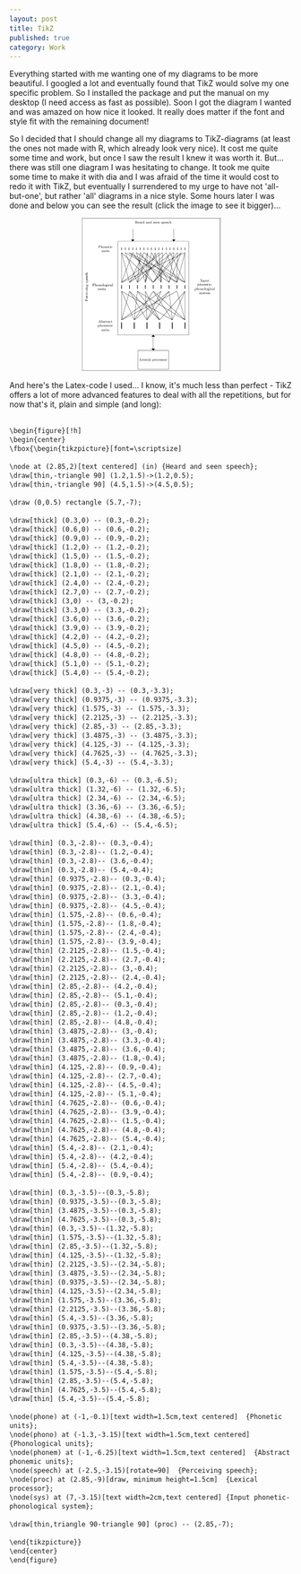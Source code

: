 ```yaml
---
layout: post
title: TikZ
published: true
category: Work
---
```


Everything started with me wanting one of my diagrams to be more beautiful. I googled a lot
and eventually found that TikZ would solve my one specific problem. So I installed the package
and put the manual on my desktop (I need access as fast as possible). Soon I got the diagram
I wanted and was amazed on how nice it looked. It really does matter if the font and style fit
with the remaining document! 

So I decided that I should change all my diagrams to TikZ-diagrams (at least the ones not made 
with R, which already look very nice). It cost me quite some time and work, but once I saw
the result I knew it was worth it. But... there was still one diagram I was hesitating to change.
It took me quite some time to make it with dia and I was afraid of the time it would cost to 
redo it with TikZ, but eventually I surrendered to my urge to have not 'all-but-one', but rather 'all'
diagrams in a nice style. Some hours later I was done and below you can see the result (click the image to see it bigger)...

<div align="center"><a href="http://www.doerte.eu/images/tikz.png"> <img src="/../../images/tikz.png" alt='TikZ image'  border="0" width="250"> </a></div>



And here's the Latex-code I used... I know, it's much less than perfect - TikZ offers a lot of more
advanced features to deal with all the repetitions, but for now that's it, plain and simple (and long):

<pre id="latex"><code>
\begin{figure}[!h]  
\begin{center}
\fbox{\begin{tikzpicture}[font=\scriptsize]

\node at (2.85,2)[text centered] (in) {Heard and seen speech};
\draw[thin,-triangle 90] (1.2,1.5)->(1.2,0.5);
\draw[thin,-triangle 90] (4.5,1.5)->(4.5,0.5);

\draw (0,0.5) rectangle (5.7,-7);

\draw[thick] (0.3,0) -- (0.3,-0.2);
\draw[thick] (0.6,0) -- (0.6,-0.2);
\draw[thick] (0.9,0) -- (0.9,-0.2);
\draw[thick] (1.2,0) -- (1.2,-0.2);
\draw[thick] (1.5,0) -- (1.5,-0.2);
\draw[thick] (1.8,0) -- (1.8,-0.2);
\draw[thick] (2.1,0) -- (2.1,-0.2);
\draw[thick] (2.4,0) -- (2.4,-0.2);
\draw[thick] (2.7,0) -- (2.7,-0.2);
\draw[thick] (3,0) -- (3,-0.2);
\draw[thick] (3.3,0) -- (3.3,-0.2);
\draw[thick] (3.6,0) -- (3.6,-0.2);
\draw[thick] (3.9,0) -- (3.9,-0.2);
\draw[thick] (4.2,0) -- (4.2,-0.2);
\draw[thick] (4.5,0) -- (4.5,-0.2);
\draw[thick] (4.8,0) -- (4.8,-0.2);
\draw[thick] (5.1,0) -- (5.1,-0.2);
\draw[thick] (5.4,0) -- (5.4,-0.2);

\draw[very thick] (0.3,-3) -- (0.3,-3.3);
\draw[very thick] (0.9375,-3) -- (0.9375,-3.3);
\draw[very thick] (1.575,-3) -- (1.575,-3.3);
\draw[very thick] (2.2125,-3) -- (2.2125,-3.3);
\draw[very thick] (2.85,-3) -- (2.85,-3.3);
\draw[very thick] (3.4875,-3) -- (3.4875,-3.3);
\draw[very thick] (4.125,-3) -- (4.125,-3.3);
\draw[very thick] (4.7625,-3) -- (4.7625,-3.3);
\draw[very thick] (5.4,-3) -- (5.4,-3.3);

\draw[ultra thick] (0.3,-6) -- (0.3,-6.5);
\draw[ultra thick] (1.32,-6) -- (1.32,-6.5);
\draw[ultra thick] (2.34,-6) -- (2.34,-6.5);
\draw[ultra thick] (3.36,-6) -- (3.36,-6.5);
\draw[ultra thick] (4.38,-6) -- (4.38,-6.5);
\draw[ultra thick] (5.4,-6) -- (5.4,-6.5);

\draw[thin] (0.3,-2.8)-- (0.3,-0.4);
\draw[thin] (0.3,-2.8)-- (1.2,-0.4);
\draw[thin] (0.3,-2.8)-- (3.6,-0.4);
\draw[thin] (0.3,-2.8)-- (5.4,-0.4);
\draw[thin] (0.9375,-2.8)-- (0.3,-0.4);
\draw[thin] (0.9375,-2.8)-- (2.1,-0.4);
\draw[thin] (0.9375,-2.8)-- (3.3,-0.4);
\draw[thin] (0.9375,-2.8)-- (4.5,-0.4);
\draw[thin] (1.575,-2.8)-- (0.6,-0.4);
\draw[thin] (1.575,-2.8)-- (1.8,-0.4);
\draw[thin] (1.575,-2.8)-- (2.4,-0.4);
\draw[thin] (1.575,-2.8)-- (3.9,-0.4);
\draw[thin] (2.2125,-2.8)-- (1.5,-0.4);
\draw[thin] (2.2125,-2.8)-- (2.7,-0.4);
\draw[thin] (2.2125,-2.8)-- (3,-0.4);
\draw[thin] (2.2125,-2.8)-- (2.4,-0.4);
\draw[thin] (2.85,-2.8)-- (4.2,-0.4);
\draw[thin] (2.85,-2.8)-- (5.1,-0.4);
\draw[thin] (2.85,-2.8)-- (0.3,-0.4);
\draw[thin] (2.85,-2.8)-- (1.2,-0.4);
\draw[thin] (2.85,-2.8)-- (4.8,-0.4);
\draw[thin] (3.4875,-2.8)-- (3,-0.4);
\draw[thin] (3.4875,-2.8)-- (3.3,-0.4);
\draw[thin] (3.4875,-2.8)-- (3.6,-0.4);
\draw[thin] (3.4875,-2.8)-- (1.8,-0.4);
\draw[thin] (4.125,-2.8)-- (0.9,-0.4);
\draw[thin] (4.125,-2.8)-- (2.7,-0.4);
\draw[thin] (4.125,-2.8)-- (4.5,-0.4);
\draw[thin] (4.125,-2.8)-- (5.1,-0.4);
\draw[thin] (4.7625,-2.8)-- (0.6,-0.4);
\draw[thin] (4.7625,-2.8)-- (3.9,-0.4);
\draw[thin] (4.7625,-2.8)-- (1.5,-0.4);
\draw[thin] (4.7625,-2.8)-- (4.8,-0.4);
\draw[thin] (4.7625,-2.8)-- (5.4,-0.4);
\draw[thin] (5.4,-2.8)-- (2.1,-0.4);
\draw[thin] (5.4,-2.8)-- (4.2,-0.4);
\draw[thin] (5.4,-2.8)-- (5.4,-0.4);
\draw[thin] (5.4,-2.8)-- (0.9,-0.4);

\draw[thin] (0.3,-3.5)--(0.3,-5.8);
\draw[thin] (0.9375,-3.5)--(0.3,-5.8);
\draw[thin] (3.4875,-3.5)--(0.3,-5.8);
\draw[thin] (4.7625,-3.5)--(0.3,-5.8);
\draw[thin] (0.3,-3.5)--(1.32,-5.8);
\draw[thin] (1.575,-3.5)--(1.32,-5.8);
\draw[thin] (2.85,-3.5)--(1.32,-5.8);
\draw[thin] (4.125,-3.5)--(1.32,-5.8);
\draw[thin] (2.2125,-3.5)--(2.34,-5.8);
\draw[thin] (3.4875,-3.5)--(2.34,-5.8);
\draw[thin] (0.9375,-3.5)--(2.34,-5.8);
\draw[thin] (4.125,-3.5)--(2.34,-5.8);
\draw[thin] (1.575,-3.5)--(3.36,-5.8);
\draw[thin] (2.2125,-3.5)--(3.36,-5.8);
\draw[thin] (5.4,-3.5)--(3.36,-5.8);
\draw[thin] (0.9375,-3.5)--(3.36,-5.8);
\draw[thin] (2.85,-3.5)--(4.38,-5.8);
\draw[thin] (0.3,-3.5)--(4.38,-5.8);
\draw[thin] (4.125,-3.5)--(4.38,-5.8);
\draw[thin] (5.4,-3.5)--(4.38,-5.8);
\draw[thin] (1.575,-3.5)--(5.4,-5.8);
\draw[thin] (2.85,-3.5)--(5.4,-5.8);
\draw[thin] (4.7625,-3.5)--(5.4,-5.8);
\draw[thin] (5.4,-3.5)--(5.4,-5.8);

\node(phone) at (-1,-0.1)[text width=1.5cm,text centered]  {Phonetic units};
\node(phono) at (-1.3,-3.15)[text width=1.5cm,text centered]  {Phonological units};
\node(phonem) at (-1,-6.25)[text width=1.5cm,text centered]  {Abstract phonemic units};
\node(speech) at (-2.5,-3.15)[rotate=90]  {Perceiving speech};
\node(proc) at (2.85,-9)[draw, minimum height=1.5cm]  {Lexical processor};
\node(sys) at (7,-3.15)[text width=2cm,text centered] {Input phonetic-phonological system};

\draw[thin,triangle 90-triangle 90] (proc) -- (2.85,-7);

\end{tikzpicture}}
\end{center}
\end{figure}
</code></pre>
